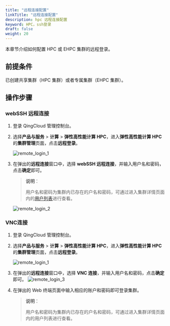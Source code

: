 ```yaml
---
title: "远程连接配置"
linkTitle: "远程连接配置"
description: hpc 远程连接配置
keyword: HPC，ssh登录
draft: false
weight: 20
---
```


本章节介绍如何配置 HPC 或 EHPC 集群的远程登录。

## 前提条件

已创建共享集群（HPC 集群）或者专属集群（EHPC 集群）。

## 操作步骤

### webSSH 远程连接

1. 登录 QingCloud 管理控制台。

2. 选择**产品与服务** > **计算** > **弹性高性能计算 HPC**，进入**弹性高性能计算 HPC** 的**集群管理**页面，点击**远程登录**。

   ![remote_login_1](../../../_images/remote_login_1.png)

3. 在弹出的**远程连接**窗口中，选择 **webSSH 远程连接**，并输入用户名和密码，点击**确定**即可。
   > **说明**：
   >
   > 用户名和密码为集群内已存在的户名和密码，可通过进入集群详情页面内的[用户列表](/content/compute/hpc/manual/cluster/view_cluster.md#用户)进行查看。

   ![remote_login_2](../../../_images/remote_login_2.png)

### VNC连接

1. 登录 QingCloud 管理控制台。

2. 选择**产品与服务** > **计算** > **弹性高性能计算 HPC**，进入**弹性高性能计算 HPC** 的**集群管理**页面，点击**远程登录**。

   ![remote_login_1](../../../_images/remote_login_1.png)

3. 在弹出的**远程连接**窗口中，选择 **VNC 连接**，并输入用户名和密码，点击**确定**即可。
   ![remote_login_3](../../../_images/remote_login_3.png)

4. 在弹出的 Web 终端页面中输入相应的账户和密码即可登录集群。
   > **说明**：
   >
   > 用户名和密码为集群内已存在的户名和密码，可通过进入集群详情页面内的用户列表进行查看。




